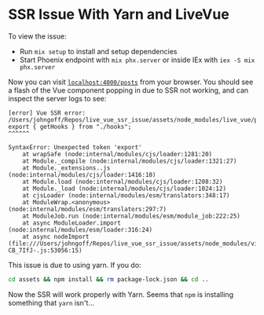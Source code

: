# SSR Issue With Yarn and LiveVue

To view the issue:

  * Run `mix setup` to install and setup dependencies
  * Start Phoenix endpoint with `mix phx.server` or inside IEx with `iex -S mix phx.server`

Now you can visit [`localhost:4000/posts`](http://localhost:4000/posts) from your browser. You should see a flash of the Vue component popping in due to SSR not working, and can inspect the server logs to see:

```
[error] Vue SSR error: /Users/johngoff/Repos/live_vue_ssr_issue/assets/node_modules/live_vue/priv/static/index.js:1
export { getHooks } from "./hooks";
^^^^^^

SyntaxError: Unexpected token 'export'
    at wrapSafe (node:internal/modules/cjs/loader:1281:20)
    at Module._compile (node:internal/modules/cjs/loader:1321:27)
    at Module._extensions..js (node:internal/modules/cjs/loader:1416:10)
    at Module.load (node:internal/modules/cjs/loader:1208:32)
    at Module._load (node:internal/modules/cjs/loader:1024:12)
    at cjsLoader (node:internal/modules/esm/translators:348:17)
    at ModuleWrap.<anonymous> (node:internal/modules/esm/translators:297:7)
    at ModuleJob.run (node:internal/modules/esm/module_job:222:25)
    at async ModuleLoader.import (node:internal/modules/esm/loader:316:24)
    at async nodeImport (file:///Users/johngoff/Repos/live_vue_ssr_issue/assets/node_modules/vite/dist/node/chunks/dep-CB_7IfJ-.js:53056:15)
```

This issue is due to using yarn. If you do:

``` sh
cd assets && npm install && rm package-lock.json && cd ..
```

Now the SSR will work properly with Yarn. Seems that `npm` is installing something that `yarn` isn't...

